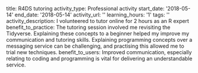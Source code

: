 title: R4DS tutoring
activity_type: Professional activity
start_date: '2018-05-14'
end_date: '2018-05-14'
activity_url: ''
learning_hours: '1'
tags: ''
activity_description: I volunteered to tutor online for 2 hours as an R expert
benefit_to_practice: The tutoring session involved me revisiting the Tidyverse. Explaining
  these concepts to a beginner helped my improve my communication and tutoring skills.
  Explaining programming concepts over a messaging service can be challenging, and
  practising this allowed me to trial new techniques.
benefit_to_users: Improved communication, especially relating to coding and programming
  is vital for  delivering an understandable service.
